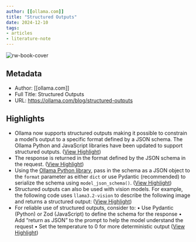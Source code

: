 ```yaml
---
author: [[ollama.com]]
title: "Structured Outputs"
date: 2024-12-10
tags: 
- articles
- literature-note
---
```

![rw-book-cover](https://ollama.com/public/og.png)

## Metadata
- Author: [[ollama.com]]
- Full Title: Structured Outputs
- URL: https://ollama.com/blog/structured-outputs

## Highlights
- Ollama now supports structured outputs making it possible to constrain a model’s output to a specific format defined by a JSON schema. The Ollama Python and JavaScript libraries have been updated to support structured outputs. ([View Highlight](https://read.readwise.io/read/01jeewdzz8ss5fwq5w5s0tqe9a))
- The response is returned in the format defined by the JSON schema in the request. ([View Highlight](https://read.readwise.io/read/01jeewec1cxe6936cq4b7j4czz))
- Using the [Ollama Python library](https://github.com/ollama/ollama-python), pass in the schema as a JSON object to the `format` parameter as either `dict` or use Pydantic (recommended) to serialize the schema using `model_json_schema()`. ([View Highlight](https://read.readwise.io/read/01jeewenv2wbw1nb6jqd57qddj))
- Structured outputs can also be used with vision models. For example, the following code uses `llama3.2-vision` to describe the following image and returns a structured output: ([View Highlight](https://read.readwise.io/read/01jeewfyw5n70zxw71vcnq8acv))
- For reliable use of structured outputs, consider to:
  • Use Pydantic (Python) or Zod (JavaScript) to define the schema for the response
  • Add “return as JSON” to the prompt to help the model understand the request
  • Set the temperature to 0 for more deterministic output ([View Highlight](https://read.readwise.io/read/01jeewh6cw7yzg6e95hn1gqkas))


